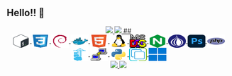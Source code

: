 ## Hello!! 👋

<div align="center" >
    <a href="https://github.com/Finallf">
        <img height="200em" src="https://github-readme-stats.vercel.app/api?username=Finallf&count_private=true&show_icons=true&theme=github_dark&include_all_commits=true&count_private=true"/>
        <img height="180em" src="https://github-readme-stats.vercel.app/api/top-langs/?username=Finallf&layout=compact&theme=github_dark"/>
##
      <div>
        <img align="center" alt="HTML" height="30" width="40" src="https://raw.githubusercontent.com/devicons/devicon/master/icons/bash/bash-original.svg">
        <img align="center" alt="HTML" height="30" width="40" src="https://raw.githubusercontent.com/devicons/devicon/master/icons/css3/css3-original.svg">
        <img align="center" alt="HTML" height="30" width="40" src="https://raw.githubusercontent.com/devicons/devicon/master/icons/debian/debian-original.svg">
        <img align="center" alt="HTML" height="30" width="40" src="https://raw.githubusercontent.com/devicons/devicon/master/icons/docker/docker-original.svg">
        <img align="center" alt="HTML" height="30" width="40" src="https://raw.githubusercontent.com/devicons/devicon/master/icons/html5/html5-original.svg">
        <img align="center" alt="HTML" height="30" width="40" src="https://raw.githubusercontent.com/devicons/devicon/master/icons/linux/linux-original.svg">
        <img align="center" alt="HTML" height="30" width="40" src="https://raw.githubusercontent.com/devicons/devicon/master/icons/msdos/msdos-original.svg">
        <img align="center" alt="HTML" height="30" width="40" src="https://raw.githubusercontent.com/devicons/devicon/master/icons/nginx/nginx-original.svg">
        <img align="center" alt="HTML" height="30" width="40" src="https://raw.githubusercontent.com/devicons/devicon/master/icons/perl/perl-original.svg">
        <img align="center" alt="HTML" height="30" width="40" src="https://raw.githubusercontent.com/devicons/devicon/master/icons/photoshop/photoshop-original.svg">
        <img align="center" alt="HTML" height="30" width="40" src="https://raw.githubusercontent.com/devicons/devicon/master/icons/php/php-original.svg">
        <img align="center" alt="HTML" height="30" width="40" src="https://raw.githubusercontent.com/devicons/devicon/master/icons/portainer/portainer-original.svg">
        <img align="center" alt="HTML" height="30" width="40" src="https://raw.githubusercontent.com/devicons/devicon/master/icons/putty/putty-original.svg">
        <img align="center" alt="HTML" height="30" width="40" src="https://raw.githubusercontent.com/devicons/devicon/master/icons/python/python-original.svg">
        <img align="center" alt="HTML" height="30" width="40" src="https://raw.githubusercontent.com/devicons/devicon/master/icons/vsphere/vsphere-original.svg">
        <img align="center" alt="HTML" height="30" width="40" src="https://raw.githubusercontent.com/devicons/devicon/master/icons/windows11/windows11-original.svg">
      </div>
        <img height="80em" src="https://github-readme-stats.vercel.app/api/pin/?username=Finallf&repo=risemode"/>
        <img height="80em" src="https://github-readme-stats.vercel.app/api/pin/?username=Finallf&repo=hands"/>
</div>


<!--
align="right" height="80em" 
align="top" height="70em"
 height="80em"
weight 

**Finallf/Finallf** is a ✨ _special_ ✨ repository because its `README.md` (this file) appears on your GitHub profile.

Here are some ideas to get you started:

- 🔭 I’m currently working on ...
- 🌱 I’m currently learning ...
- 👯 I’m looking to collaborate on ...
- 🤔 I’m looking for help with ...
- 💬 Ask me about ...
- 📫 How to reach me: ...
- 😄 Pronouns: ...
- ⚡ Fun fact: ...
-->
